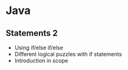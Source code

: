 # Java
## Statements 2

- Using if/else if/else
- Different logical puzzles with if statements
- Introduction in scope
